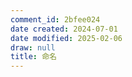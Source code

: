 ```yaml
---
comment_id: 2bfee024
date created: 2024-07-01
date modified: 2025-02-06
draw: null
title: 命名
---
```

